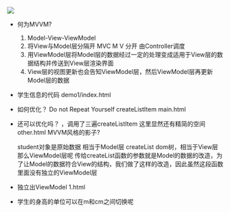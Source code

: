 ![](https://juejin.cn/post/6844903502813085709)

- 何为MVVM?
  1. Model-View-ViewModel
  2. 将View与Model层分隔开
    MVC  M V 分开 由Controller调度
  3. 用ViewModel层将Model层的数据经过一定的处理变成适用于View层的数据结构并传送到View层渲染界面
  4. View层的视图更新也会告知ViewModel层，然后ViewModel层再更新Model层的数据

- 学生信息的代码
  demo1/index.html

- 如何优化？
  Do not Repeat Yourself
  createListItem 
  main.html

- 还可以优化吗？
  ，调用了三遍createListItem 这里显然还有精简的空间
  other.html
  MVVM风格的影子?

  student对象是原始数据 相当于Model层
  createList dom树，相当于View层
  那么ViewModel层呢 
  传给createList函数的参数就是Model的数据的改造，为了让Model的数据符合View的结构，我们做了这样的改造，因此虽然这段函数里面没有独立的ViewModel层

- 独立出ViewModel
  1.html

- 学生的身高的单位可以在m和cm之间切换呢
  